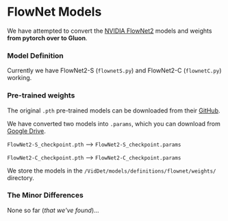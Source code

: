 # FlowNet Models
We have attempted to convert the [NVIDIA FlowNet2](https://github.com/NVIDIA/flownet2-pytorch)
 models and weights **from pytorch over to Gluon**.

### Model Definition
Currently we have FlowNet2-S (`flownetS.py`) and FlowNet2-C (`flownetC.py`) working.

### Pre-trained weights
The original `.pth` pre-trained models can be downloaded from their 
[GitHub](https://github.com/NVIDIA/flownet2-pytorch).

We have converted two models into `.params`, which you can download from 
[Google Drive](https://drive.google.com/open?id=1wA3lPxSPc4rKQoz6-8Pr077MulnHx0Sf).

`FlowNet2-S_checkpoint.pth` --> `FlowNet2-S_checkpoint.params`

`FlowNet2-C_checkpoint.pth` --> `FlowNet2-C_checkpoint.params`

We store the models in the `/VidDet/models/definitions/flownet/weights/` directory.

### The Minor Differences
None so far (_that we've found_)...
